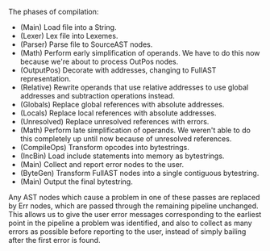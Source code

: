 The phases of compilation:

* (Main) Load file into a String.
* (Lexer) Lex file into Lexemes.
* (Parser) Parse file to SourceAST nodes.
* (Math) Perform early simplification of operands. We have to do this now
  because we're about to process OutPos nodes.
* (OutputPos) Decorate with addresses, changing to FullAST representation.
* (Relative) Rewrite operands that use relative addresses to use global
  addresses and subtraction operations instead.
* (Globals) Replace global references with absolute addresses.
* (Locals) Replace local references with absolute addresses.
* (Unresolved) Replace unresolved references with errors.
* (Math) Perform late simplification of operands. We weren't able to do this
  completely up until now because of unresolved references.
* (CompileOps) Transform opcodes into bytestrings.
* (IncBin) Load include statements into memory as bytestrings.
* (Main) Collect and report error nodes to the user.
* (ByteGen) Transform FullAST nodes into a single contiguous bytestring.
* (Main) Output the final bytestring.

Any AST nodes which cause a problem in one of these passes are replaced by Err
nodes, which are passed through the remaining pipeline unchanged. This allows
us to give the user error messages corresponding to the earliest point in the
pipeline a problem was identified, and also to collect as many errors as
possible before reporting to the user, instead of simply bailing after the
first error is found.
